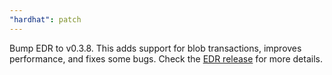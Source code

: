 ```yaml
---
"hardhat": patch
---
```


Bump EDR to v0.3.8. This adds support for blob transactions, improves performance, and fixes some bugs. Check the [EDR release](https://github.com/NomicFoundation/edr/releases/tag/%40nomicfoundation%2Fedr%400.3.8) for more details.
